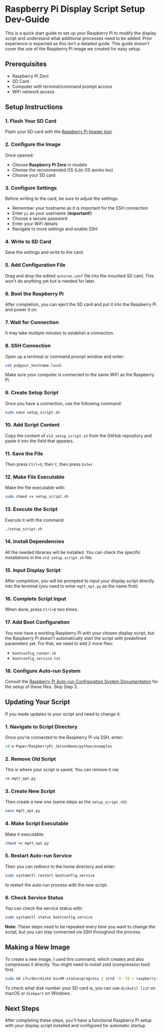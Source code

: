 # Raspberry Pi Display Script Setup Dev-Guide

This is a quick start guide to set up your Raspberry Pi to modify the display script and understand what additional processes need to be added. Prior experience is expected as this isn't a detailed guide. This guide doesn't cover the use of the Raspberry Pi image we created for easy setup.

## Prerequisites

- Raspberry Pi Zero
- SD Card
- Computer with terminal/command prompt access
- WiFi network access

## Setup Instructions

### 1. Flash Your SD Card
Flash your SD card with the [Raspberry Pi Imager tool](https://www.raspberrypi.com/software/).

### 2. Configure the Image
Once opened:
- Choose **Raspberry Pi Zero** in models
- Choose the recommended OS (Lite OS works too)
- Choose your SD card

### 3. Configure Settings
Before writing to the card, be sure to adjust the settings:
- Remember your hostname as it is important for the SSH connection
- Enter `pi` as your username (**important!**)
- Choose a secure password
- Enter your WiFi details
- Navigate to more settings and enable SSH

### 4. Write to SD Card
Save the settings and write to the card.

### 5. Add Configuration File
Drag and drop the edited `autorun.conf` file into the mounted SD card. This won't do anything yet but is needed for later.

### 6. Boot the Raspberry Pi
After completion, you can eject the SD card and put it into the Raspberry Pi and power it on.

### 7. Wait for Connection
It may take multiple minutes to establish a connection.

### 8. SSH Connection
Open up a terminal or command prompt window and enter:
```bash
ssh pi@your_hostname.local
```
Make sure your computer is connected to the same WiFi as the Raspberry Pi.

### 9. Create Setup Script
Once you have a connection, use the following command:
```bash
sudo nano setup_script.sh
```

### 10. Add Script Content
Copy the content of `old_setup_script.sh` from the GitHub repository and paste it into the field that appears.

### 11. Save the File
Then press `Ctrl+X`, then `Y`, then press `Enter`.

### 12. Make File Executable
Make the file executable with:
```bash
sudo chmod +x setup_script.sh
```

### 13. Execute the Script
Execute it with the command:
```bash
./setup_script.sh
```

### 14. Install Dependencies
All the needed libraries will be installed. You can check the specific installations in the `old_setup_script.sh` file.

### 15. Input Display Script
After completion, you will be prompted to input your display script directly into the terminal (you need to enter `mqtt_opt.py` as the name first).

### 16. Complete Script Input
When done, press `Ctrl+D` two times.

### 17. Add Boot Configuration
You now have a working Raspberry Pi with your chosen display script, but the Raspberry Pi doesn't automatically start the script with predefined parameters yet. For that, we need to add 2 more files:
- `bootconfig_runner.sh`
- `bootconfig_service.txt`

### 18. Configure Auto-run System
Consult the [Raspberry Pi Auto-run Configuration System Documentation](https://github.com/domi-cmd/PSE_Abilium/blob/main/deliverables/dokumentation/Raspberry_Pi_Auto-run_Configuration_System_Documentation.md) for the setup of these files. Skip Step 3.

## Updating Your Script

If you made updates to your script and need to change it:

### 1. Navigate to Script Directory
Once you're connected to the Raspberry Pi via SSH, enter:
```bash
cd e-Paper/RaspberryPi_JetsonNano/python/examples
```

### 2. Remove Old Script
This is where your script is saved. You can remove it via:
```bash
rm mqtt_opt.py
```

### 3. Create New Script
Then create a new one (same steps as the `setup_script.sh`):
```bash
nano mqtt_opt.py
```

### 4. Make Script Executable
Make it executable:
```bash
chmod +x mqtt_opt.py
```

### 5. Restart Auto-run Service
Then you can redirect to the home directory and enter:
```bash
sudo systemctl restart bootconfig.service
```
to restart the auto-run process with the new script.

### 6. Check Service Status
You can check the service status with:
```bash
sudo systemctl status bootconfig.service
```

**Note:** These steps need to be repeated every time you want to change the script, but you can stay connected via SSH throughout the process.

## Making a New Image

To create a new image, I used this command, which creates and also compresses it directly. You might need to install zstd (compression tool) first:

```bash
sudo dd if=/dev/disk4 bs=4M status=progress | zstd -9 -T0 > raspberry-image-final.img.zst
```

To check what disk number your SD card is, you can use `diskutil list` on macOS or `diskpart` on Windows.

## Next Steps

After completing these steps, you'll have a functional Raspberry Pi setup with your display script installed and configured for automatic startup.
